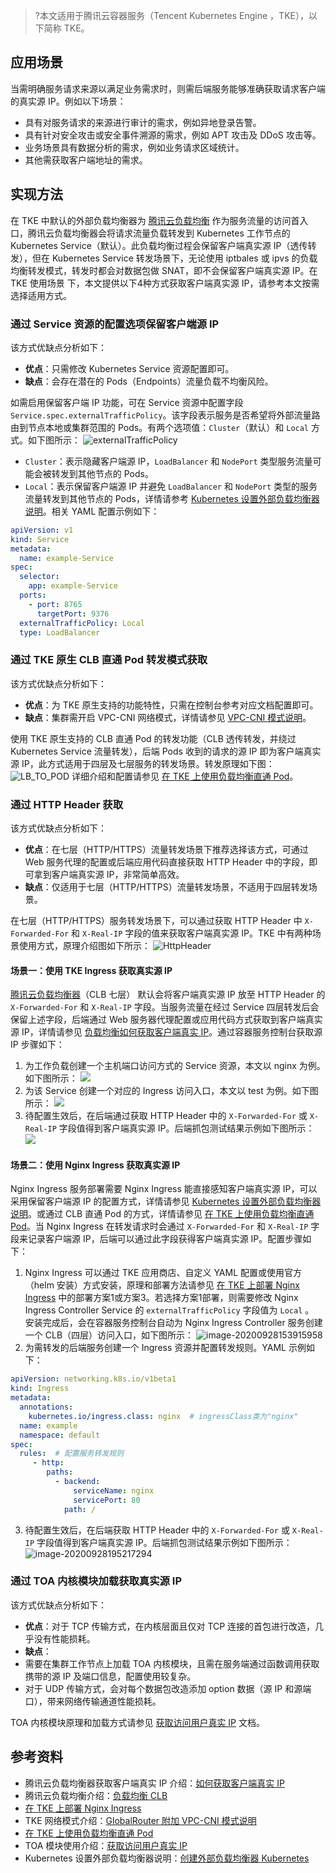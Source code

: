 >?本文适用于腾讯云容器服务（Tencent Kubernetes Engine ，TKE），以下简称 TKE。  
>

## 应用场景
当需明确服务请求来源以满足业务需求时，则需后端服务能够准确获取请求客户端的真实源 IP。例如以下场景：
- 具有对服务请求的来源进行审计的需求，例如异地登录告警。  
- 具有针对安全攻击或安全事件溯源的需求，例如 APT 攻击及 DDoS 攻击等。  
- 业务场景具有数据分析的需求，例如业务请求区域统计。  
- 其他需获取客户端地址的需求。  

## 实现方法
在 TKE 中默认的外部负载均衡器为 [腾讯云负载均衡](https://cloud.tencent.com/product/clb) 作为服务流量的访问首入口，腾讯云负载均衡器会将请求流量负载转发到 Kubernetes 工作节点的 Kubernetes Service（默认）。此负载均衡过程会保留客户端真实源 IP（透传转发），但在 Kubernetes Service 转发场景下，无论使用 iptbales 或 ipvs 的负载均衡转发模式，转发时都会对数据包做 SNAT，即不会保留客户端真实源 IP。在 TKE 使用场景 下，本文提供以下4种方式获取客户端真实源 IP，请参考本文按需选择适用方式。  


### 通过 Service 资源的配置选项保留客户端源 IP
该方式优缺点分析如下：
- **优点**：只需修改 Kubernetes Service 资源配置即可。  
- **缺点**：会存在潜在的 Pods（Endpoints）流量负载不均衡风险。  

如需启用保留客户端 IP 功能，可在 Service 资源中配置字段 `Service.spec.externalTrafficPolicy`。该字段表示服务是否希望将外部流量路由到节点本地或集群范围的 Pods。有两个选项值：`Cluster`（默认）和  `Local` 方式。如下图所示：
![externalTrafficPolicy](https://main.qcloudimg.com/raw/a6ff4729ef98bedf5fd677030daf7d50.jpg)
 - `Cluster`：表示隐藏客户端源 IP，`LoadBalancer` 和 `NodePort` 类型服务流量可能会被转发到其他节点的 Pods。  
 -  `Local`：表示保留客户端源 IP 并避免 `LoadBalancer` 和 `NodePort` 类型的服务流量转发到其他节点的 Pods，详情请参考 [Kubernetes 设置外部负载均衡器说明](https://kubernetes.io/zh/docs/tasks/access-application-cluster/create-external-load-balancer/)。相关 YAML 配置示例如下：
```yaml
apiVersion: v1
kind: Service
metadata:
  name: example-Service
spec:
  selector:
    app: example-Service
  ports:
    - port: 8765
      targetPort: 9376
  externalTrafficPolicy: Local
  type: LoadBalancer
```


### 通过 TKE 原生 CLB 直通 Pod 转发模式获取
该方式优缺点分析如下：
 - **优点**：为 TKE 原生支持的功能特性，只需在控制台参考对应文档配置即可。  
 - **缺点**：集群需开启 VPC-CNI 网络模式，详情请参见 [VPC-CNI 模式说明](https://cloud.tencent.com/document/product/457/34993)。  

使用 TKE 原生支持的 CLB 直通 Pod 的转发功能（CLB 透传转发，并绕过 Kubernetes Service 流量转发），后端 Pods 收到的请求的源 IP 即为客户端真实源 IP，此方式适用于四层及七层服务的转发场景。转发原理如下图：
![LB_TO_POD](https://main.qcloudimg.com/raw/bb9884e4b7bfaa776e8741a468694f65.jpg)
详细介绍和配置请参见 [在 TKE 上使用负载均衡直通 Pod](https://cloud.tencent.com/document/product/457/48793)。  


### 通过 HTTP Header 获取
该方式优缺点分析如下：
 - **优点**：在七层（HTTP/HTTPS）流量转发场景下推荐选择该方式，可通过 Web 服务代理的配置或后端应用代码直接获取 HTTP Header 中的字段，即可拿到客户端真实源 IP，非常简单高效。  
 - **缺点**：仅适用于七层（HTTP/HTTPS）流量转发场景，不适用于四层转发场景。  



在七层（HTTP/HTTPS）服务转发场景下，可以通过获取 HTTP Header 中 `X-Forwarded-For` 和 `X-Real-IP`  字段的值来获取客户端真实源 IP。TKE 中有两种场景使用方式，原理介绍图如下所示：
![HttpHeader](https://main.qcloudimg.com/raw/f512625e5fff323a924ddb62a58e8a4b.jpg)

#### 场景一：使用 TKE Ingress 获取真实源 IP
[腾讯云负载均衡器](https://cloud.tencent.com/product/clb)（CLB 七层） 默认会将客户端真实源 IP 放至 HTTP Header 的 `X-Forwarded-For` 和 `X-Real-IP`  字段。当服务流量在经过 Service 四层转发后会保留上述字段，后端通过 Web 服务器代理配置或应用代码方式获取到客户端真实源 IP，详情请参见 [负载均衡如何获取客户端真实 IP](https://cloud.tencent.com/document/product/214/3728)。通过容器服务控制台获取源 IP 步骤如下：
1. 为工作负载创建一个主机端口访问方式的 Service 资源，本文以 nginx 为例。如下图所示：
![](https://main.qcloudimg.com/raw/09c32efc5905dcc76fd97a84eb6a0511.png)
2. 为该 Service 创建一个对应的 Ingress 访问入口，本文以 test 为例。如下图所示：
![](https://main.qcloudimg.com/raw/a9c9e507d8487112c4f5730e20c36153.png)
3. 待配置生效后，在后端通过获取 HTTP Header 中的 `X-Forwarded-For` 或 `X-Real-IP` 字段值得到客户端真实源 IP。后端抓包测试结果示例如下图所示：
![](https://main.qcloudimg.com/raw/a5f36c927c12c616c37039fb0d7a5e76.png)


#### 场景二：使用 Nginx Ingress 获取真实源 IP
Nginx Ingress 服务部署需要 Nginx Ingress 能直接感知客户端真实源 IP，可以采用保留客户端源 IP 的配置方式，详情请参见 [Kubernetes 设置外部负载均衡器说明](https://kubernetes.io/zh/docs/tasks/access-application-cluster/create-external-load-balancer/)。或通过 CLB 直通 Pod 的方式，详情请参见 [在 TKE 上使用负载均衡直通 Pod](https://cloud.tencent.com/document/product/457/48793)。当 Nginx Ingress 在转发请求时会通过 `X-Forwarded-For` 和 `X-Real-IP` 字段来记录客户端源 IP，后端可以通过此字段获得客户端真实源 IP。配置步骤如下：

1. Nginx Ingress 可以通过 TKE 应用商店、自定义 YAML 配置或使用官方（helm 安装）方式安装，原理和部署方法请参见 [在 TKE 上部署 Nginx Ingress](https://cloud.tencent.com/document/product/457/47293)  中的部署方案1或方案3。若选择方案1部署，则需要修改 Nginx Ingress Controller Service 的 `externalTrafficPolicy` 字段值为 `Local` 。  
安装完成后，会在容器服务控制台自动为 Nginx Ingress Controller 服务创建一个 CLB（四层）访问入口，如下图所示：
![image-20200928153915958](https://main.qcloudimg.com/raw/09c32efc5905dcc76fd97a84eb6a0511.png)
2. 为需转发的后端服务创建一个 Ingress 资源并配置转发规则。YAML 示例如下：
```yaml
apiVersion: networking.k8s.io/v1beta1
kind: Ingress
metadata:
  annotations:
    kubernetes.io/ingress.class: nginx  # ingressClass类为"nginx"
  name: example
  namespace: default
spec:
  rules:  # 配置服务转发规则
     - http:
        paths:
          - backend:
              serviceName: nginx  
              servicePort: 80
            path: /
```
3. 待配置生效后，在后端获取 HTTP Header 中的 `X-Forwarded-For` 或 `X-Real-IP` 字段值得到客户端真实源 IP。后端抓包测试结果示例如下图所示：
![image-20200928195217294](https://main.qcloudimg.com/raw/5285ddcb8f56cb3efbc184293b7076b3.png)


### 通过 TOA 内核模块加载获取真实源 IP
该方式优缺点分析如下：
 - **优点**：对于 TCP 传输方式，在内核层面且仅对 TCP 连接的首包进行改造，几乎没有性能损耗。  
 - **缺点**：
  - 需要在集群工作节点上加载 TOA 内核模块，且需在服务端通过函数调用获取携带的源 IP 及端口信息，配置使用较复杂。  
  - 对于 UDP 传输方式，会对每个数据包改造添加 option 数据（源 IP 和源端口），带来网络传输通道性能损耗。  


TOA 内核模块原理和加载方式请参见 [获取访问用户真实 IP](https://cloud.tencent.com/document/product/608/14426) 文档。  





## 参考资料
- 腾讯云负载均衡器获取客户端真实 IP 介绍：[如何获取客户端真实 IP](https://cloud.tencent.com/document/product/214/3728)
- 腾讯云负载均衡介绍：[负载均衡 CLB](https://cloud.tencent.com/product/clb)
-  [在 TKE 上部署 Nginx Ingress](https://cloud.tencent.com/document/product/457/47293) 
- TKE 网络模式介绍：[GlobalRouter 附加 VPC-CNI 模式说明](https://cloud.tencent.com/document/product/457/34993)
- [在 TKE 上使用负载均衡直通 Pod](https://cloud.tencent.com/document/product/457/48793)
- TOA 模块使用介绍：[获取访问用户真实 IP](https://cloud.tencent.com/document/product/608/14426)
- Kubernetes 设置外部负载均衡器说明：[创建外部负载均衡器 Kubernetes](https://kubernetes.io/zh/docs/tasks/access-application-cluster/create-external-load-balancer/)

